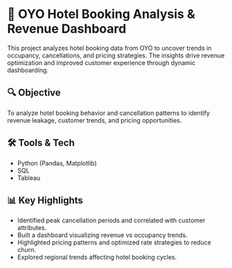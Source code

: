 # 🏨 OYO Hotel Booking Analysis & Revenue Dashboard

This project analyzes hotel booking data from OYO to uncover trends in occupancy, cancellations, and pricing strategies. The insights drive revenue optimization and improved customer experience through dynamic dashboarding.

## 🔍 Objective
To analyze hotel booking behavior and cancellation patterns to identify revenue leakage, customer trends, and pricing opportunities.

## 🛠️ Tools & Tech
- Python (Pandas, Matplotlib)
- SQL
- Tableau

## 📊 Key Highlights
- Identified peak cancellation periods and correlated with customer attributes.
- Built a dashboard visualizing revenue vs occupancy trends.
- Highlighted pricing patterns and optimized rate strategies to reduce churn.
- Explored regional trends affecting hotel booking cycles.

